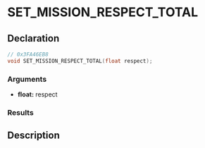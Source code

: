 # SET_MISSION_RESPECT_TOTAL

## Declaration
```cpp
// 0x3FA46EB8
void SET_MISSION_RESPECT_TOTAL(float respect);
```

### Arguments
- **float:** respect

### Results

## Description
